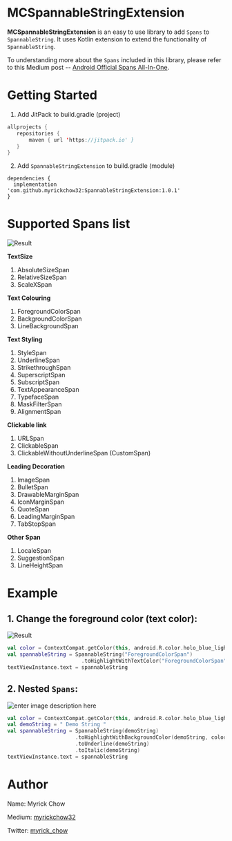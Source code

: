 
# MCSpannableStringExtension

**MCSpannableStringExtension** is an easy to use library to add `Spans` to `SpannableString`. It uses Kotlin extension to extend the functionality of `SpannableString`.

To understanding more about the `Spans` included in this library, please refer to this Medium post -- <a href="https://medium.com/@myrickchow32/android-official-spans-all-in-one-6d23167b1bb9">Android Official Spans All-In-One</a>.

# Getting Started
1. Add JitPack to  build.gradle (project)
 ```kotlin
allprojects {  
    repositories {   
        maven { url 'https://jitpack.io' }  
    }  
} 
 ```
2. Add `SpannableStringExtension` to build.gradle (module)
```
dependencies {  
  implementation 'com.github.myrickchow32:SpannableStringExtension:1.0.1'  
}
```

# Supported Spans list
![Result](https://miro.medium.com/max/2000/1*8XmY9xWsawDd5s5FnzETzg.jpeg)

**TextSize**
 1. AbsoluteSizeSpan
 2. RelativeSizeSpan
 3. ScaleXSpan

**Text Colouring**

1. ForegroundColorSpan
2. BackgroundColorSpan
3. LineBackgroundSpan


**Text Styling**
1. StyleSpan
2. UnderlineSpan
3. StrikethroughSpan
4. SuperscriptSpan
5. SubscriptSpan
6. TextAppearanceSpan
7. TypefaceSpan
8. MaskFilterSpan
9. AlignmentSpan

**Clickable link**
1. URLSpan
2. ClickableSpan
3. ClickableWithoutUnderlineSpan (CustomSpan)
 
**Leading Decoration**
1. ImageSpan
2. BulletSpan
3. DrawableMarginSpan
4. IconMarginSpan
5. QuoteSpan
6. LeadingMarginSpan
7. TabStopSpan

**Other Span**
1. LocaleSpan
2. SuggestionSpan
3. LineHeightSpan

# Example

## 1. Change the foreground color (text color):

![Result](https://miro.medium.com/max/411/1*evuhOKV1HVq107vj8wd-0g.png)
```kotlin
val color = ContextCompat.getColor(this, android.R.color.holo_blue_light)
val spannableString = SpannableString("ForegroundColorSpan")
						.toHighlightWithTextColor("ForegroundColorSpan", color)
textViewInstance.text = spannableString
```

## 2. Nested `Spans`:

![enter image description here](https://firebasestorage.googleapis.com/v0/b/baseandroid-247513.appspot.com/o/Screenshot%202020-04-20%20at%206.44.25%20PM.png?alt=media&token=3d45db25-b7e7-498f-ba2f-8f51df20365d)
```kotlin
val color = ContextCompat.getColor(this, android.R.color.holo_blue_light)
val demoString = " Demo String "  
val spannableString = SpannableString(demoString)  
					  .toHighlightWithBackgroundColor(demoString, color)  
					  .toUnderline(demoString)  
					  .toItalic(demoString)  
textViewInstance.text = spannableString
```

# Author
Name: Myrick Chow

Medium: [myrickchow32](https://medium.com/@myrickchow32)

Twitter: [myrick_chow](https://twitter.com/myrick_chow)


